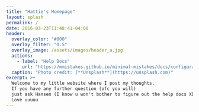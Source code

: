 ```yaml
---
title: "Hattie's Homepage"
layout: splash
permalink: /
date: 2016-03-23T11:48:41-04:00
header:
  overlay_color: "#000"
  overlay_filter: "0.5"
  overlay_image: /assets/images/header_a.jpg
  actions:
    - label: "Help Docs"
      url: "https://mmistakes.github.io/minimal-mistakes/docs/configuration/"
  caption: "Photo credit: [**Unsplash**](https://unsplash.com)"
excerpt: >+
  Welcome to my little website where I post my thoughts.
  If you have any further question (ofc you will) 
  just ask Hansen (I know u won't bother to figure out the help docs XD ).
  Love uuuuu
---
```


